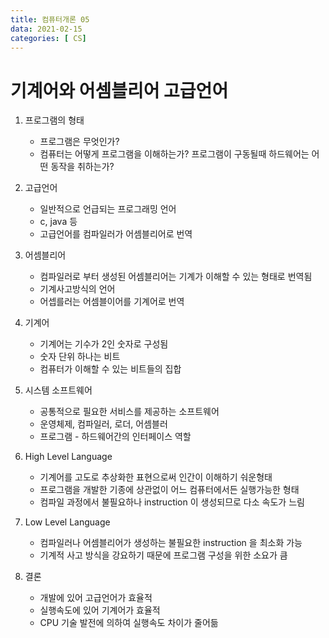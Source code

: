 ```yaml
---
title: 컴퓨터개론 05
data: 2021-02-15
categories: [ CS]
---
```


# 기계어와 어셈블리어 고급언어

1. 프로그램의 형태
    - 프로그램은 무엇인가?
    - 컴퓨터는 어떻게 프로그램을 이해하는가?
    프로그램이 구동될때 하드웨어는 어떤 동작을 취하는가?

2. 고급언어
    - 일반적으로 언급되는 프로그래밍 언어
    - c, java 등
    - 고급언어를 컴파일러가 어셈블리어로 번역

3. 어셈블리어
    - 컴파일러로 부터 생성된 어셈블리어는 기계가 이해할 수 있는 형태로 번역됨
    - 기계사고방식의 언어
    - 어셉를러는 어셈블이어를 기계어로 번역

4. 기계어
    - 기계어는 기수가 2인 숫자로 구성됨
    - 숫자 단위 하나는 비트
    - 컴퓨터가 이해할 수 있는 비트들의 집합

5. 시스템 소프트웨어
    - 공통적으로 필요한 서비스를 제공하는 소프트웨어
    - 운영체제, 컴파일러, 로더, 어셈블러
    - 프로그램 - 하드웨어간의 인터페이스 역할

6. High Level Language
    - 기계어를 고도로 추상화한 표현으로써 인간이 이해하기 숴운형태
    - 프로그램을 개발한 기종에 상관없이 어느 컴퓨터에서든 실행가능한 형태
    - 컴파일 과정에서 불필요하나 instruction 이 생성되므로 다소 속도가 느림

7. Low Level Language
    - 컴파일러나 어셈블리어가 생성하는 불필요한 instruction 을 최소화 가능
    - 기계적 사고 방식을 강요하기 때문에 프로그램 구성을 위한 소요가 큼

8. 결론
    - 개발에 있어 고급언어가 효율적
    - 실행속도에 있어 기계어가 효율적
    - CPU  기술 발전에 의하여 실행속도 차이가 줄어듦
